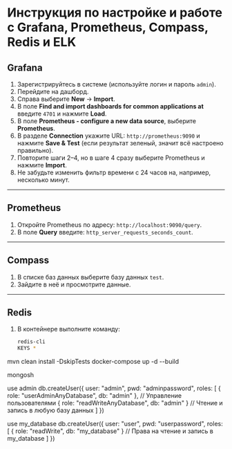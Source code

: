 # Инструкция по настройке и работе с Grafana, Prometheus, Compass, Redis и ELK

## Grafana
1. Зарегистрируйтесь в системе (используйте логин и пароль `admin`).
2. Перейдите на дашборд.
3. Справа выберите **New** → **Import**.
4. В поле **Find and import dashboards for common applications at** введите `4701` и нажмите **Load**.
5. В поле **Prometheus - configure a new data source**, выберите **Prometheus**.
6. В разделе **Connection** укажите URL: `http://prometheus:9090` и нажмите **Save & Test** (если результат зеленый, значит всё настроено правильно).
7. Повторите шаги 2–4, но в шаге 4 сразу выберите Prometheus и нажмите **Import**.
8. Не забудьте изменить фильтр времени с 24 часов на, например, несколько минут.

---

## Prometheus
1. Откройте Prometheus по адресу: `http://localhost:9090/query`.
2. В поле **Query** введите: `http_server_requests_seconds_count`.

---

## Compass
1. В списке баз данных выберите базу данных `test`.
2. Зайдите в неё и просмотрите данные.

---

## Redis
1. В контейнере выполните команду:
   ```bash
   redis-cli
   KEYS *

mvn clean install -DskipTests
docker-compose up -d --build 

mongosh


use admin
db.createUser({
user: "admin",
pwd: "adminpassword",
roles: [
{ role: "userAdminAnyDatabase", db: "admin" }, // Управление пользователями
{ role: "readWriteAnyDatabase", db: "admin" }  // Чтение и запись в любую базу данных
]
})

use my_database
db.createUser({
user: "user",
pwd: "userpassword",
roles: [
{ role: "readWrite", db: "my_database" } // Права на чтение и запись в my_database
]
})